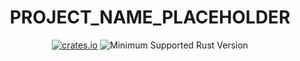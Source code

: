 <div align="center">
  <h1>PROJECT_NAME_PLACEHOLDER</h1>
  <p>
    <strong></strong>
  </p>
  <p>

<!-- prettier-ignore-start -->

[![crates.io](https://img.shields.io/crates/v/v_utils?label=latest)](https://crates.io/crates/actix)
![Minimum Supported Rust Version](https://img.shields.io/badge/rustc-1.74+-ab6000.svg)

<!-- prettier-ignore-end -->
</div>

